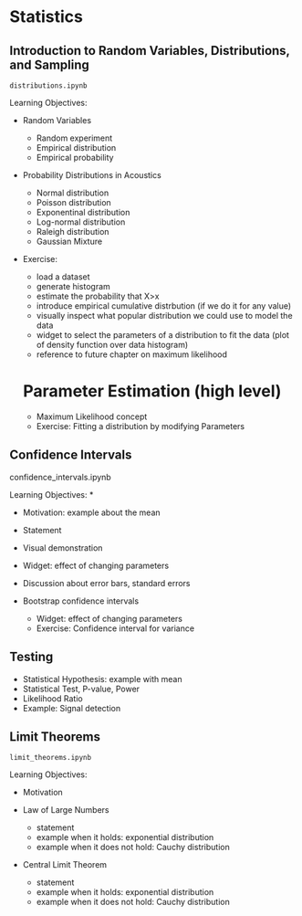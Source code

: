 # Statistics

## Introduction to Random Variables, Distributions, and Sampling
`distributions.ipynb`

Learning Objectives:

* Random Variables
  * Random experiment
  * Empirical distribution 
  * Empirical probability

* Probability Distributions in Acoustics 
  * Normal distribution
  * Poisson distribution
  * Exponentinal distribution 
  * Log-normal distribution
  * Raleigh distribution
  * Gaussian Mixture

* Exercise: 
  * load a dataset
  * generate histogram
  * estimate the probability that X>x
  * introduce empirical cumulative distrbution (if we do it for any value)
  * visually inspect what popular distribution we could use to model the data
  * widget to select the parameters of a distribution to fit the data (plot of density function over data histogram)
  * reference to future chapter on maximum likelihood


  # Parameter Estimation (high level)
  * Maximum Likelihood concept
  * Exercise: Fitting a distribution by modifying Parameters 
  

## Confidence Intervals
confidence_intervals.ipynb

Learning Objectives:
* 
  * Motivation: example about the mean
  * Statement
  * Visual demonstration
  * Widget: effect of changing parameters
  * Discussion about error bars, standard errors

* Bootstrap confidence intervals
  * Widget: effect of changing parameters
  * Exercise: Confidence interval for variance


## Testing
* Statistical Hypothesis: example with mean
* Statistical Test, P-value, Power
* Likelihood Ratio
* Example: Signal detection


## Limit Theorems
`limit_theorems.ipynb`

Learning Objectives:

* Motivation

* Law of Large Numbers
  * statement
  * example when it holds: exponential distribution
  * example when it does not hold: Cauchy distribution

* Central Limit Theorem
  * statement
  * example when it holds: exponential distribution
  * example when it does not hold: Cauchy distribution
